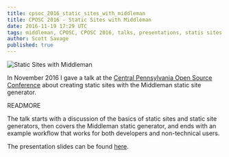 ```yaml
---
title: cpsoc_2016_static_sites_with_middleman
title: CPOSC 2016 - Static Sites with Middleman
date: 2016-11-19 17:29 UTC
tags: middleman, CPOSC, CPOSC 2016, talks, presentations, statis sites
author: Scott Savage
published: true
---
```


![Static Sites with Middleman](/images/cposc-2016-middleman.png "Static Sites
with Middleman")

In November 2016 I gave a talk at the [Central Pennsylvania Open Source
Conference](http://cposc.org) about creating static sites with the Middleman static site generator.

READMORE

The talk starts with a discussion of the basics of static sites and static site
generators, then covers the Middleman static generator, and ends with an example
workflow that works for both developers and non-technical users.  

The presentation slides can be found [here](./cposc_2016_middleman.pdf).


